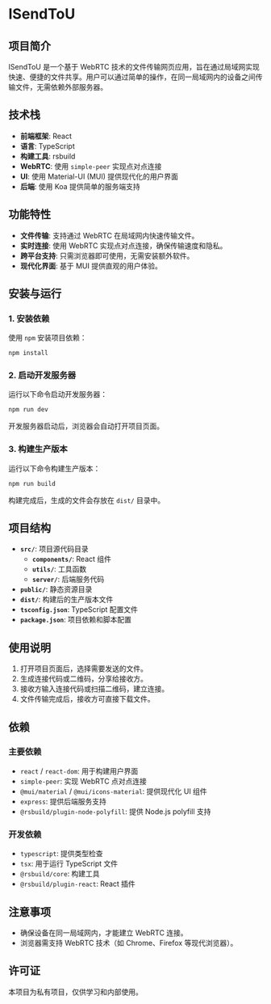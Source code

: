 # ISendToU

## 项目简介

ISendToU 是一个基于 WebRTC 技术的文件传输网页应用，旨在通过局域网实现快速、便捷的文件共享。用户可以通过简单的操作，在同一局域网内的设备之间传输文件，无需依赖外部服务器。

## 技术栈

- **前端框架**: React
- **语言**: TypeScript
- **构建工具**: rsbuild
- **WebRTC**: 使用 `simple-peer` 实现点对点连接
- **UI**: 使用 Material-UI (MUI) 提供现代化的用户界面
- **后端**: 使用 Koa 提供简单的服务端支持

## 功能特性

- **文件传输**: 支持通过 WebRTC 在局域网内快速传输文件。
- **实时连接**: 使用 WebRTC 实现点对点连接，确保传输速度和隐私。
- **跨平台支持**: 只需浏览器即可使用，无需安装额外软件。
- **现代化界面**: 基于 MUI 提供直观的用户体验。

## 安装与运行

### 1. 安装依赖

使用 `npm` 安装项目依赖：

```bash
npm install
```

### 2. 启动开发服务器

运行以下命令启动开发服务器：

```bash
npm run dev
```

开发服务器启动后，浏览器会自动打开项目页面。

### 3. 构建生产版本

运行以下命令构建生产版本：

```bash
npm run build
```

构建完成后，生成的文件会存放在 `dist/` 目录中。

## 项目结构

- **`src/`**: 项目源代码目录
    - **`components/`**: React 组件
    - **`utils/`**: 工具函数
    - **`server/`**: 后端服务代码
- **`public/`**: 静态资源目录
- **`dist/`**: 构建后的生产版本文件
- **`tsconfig.json`**: TypeScript 配置文件
- **`package.json`**: 项目依赖和脚本配置

## 使用说明

1. 打开项目页面后，选择需要发送的文件。
2. 生成连接代码或二维码，分享给接收方。
3. 接收方输入连接代码或扫描二维码，建立连接。
4. 文件传输完成后，接收方可直接下载文件。

## 依赖

### 主要依赖

- `react` / `react-dom`: 用于构建用户界面
- `simple-peer`: 实现 WebRTC 点对点连接
- `@mui/material` / `@mui/icons-material`: 提供现代化 UI 组件
- `express`: 提供后端服务支持
- `@rsbuild/plugin-node-polyfill`: 提供 Node.js polyfill 支持

### 开发依赖

- `typescript`: 提供类型检查
- `tsx`: 用于运行 TypeScript 文件
- `@rsbuild/core`: 构建工具
- `@rsbuild/plugin-react`: React 插件

## 注意事项

- 确保设备在同一局域网内，才能建立 WebRTC 连接。
- 浏览器需支持 WebRTC 技术（如 Chrome、Firefox 等现代浏览器）。

## 许可证

本项目为私有项目，仅供学习和内部使用。
